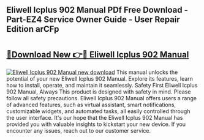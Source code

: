 ## Eliwell Icplus 902 Manual PDf Free Download - Part-EZ4 Service Owner Guide - User Repair Edition arCFp

# <h2><a href="http://bc22150.oget.top/?id=Eliwell+Icplus+902+Manual">🔗Download New 👉🔴 Eliwell Icplus 902 Manual</a></h2>

[![Eliwell Icplus 902 Manual new download](https://i.imgur.com/5g1atiW.png)](http://bc22150.oget.top/?id=Eliwell+Icplus+902+Manual)
This manual unlocks the potential of your new Eliwell Icplus 902 Manual. Explore its features, learn how to install, operate, and maintain it seamlessly. Safety First Eliwell Icplus 902 Manual, Always This product is designed with safety in mind. Please follow all safety precautions. Eliwell Icplus 902 Manual offers users a range of advanced features, such as virtual assistant, smart notifications, customizable widgets, and automated tasks, all easily controlled through the user interface. It's our hope that the Eliwell Icplus 902 Manual has provided you with valuable insights to kickstart your new device. If you encounter any issues, reach out to our customer service.
